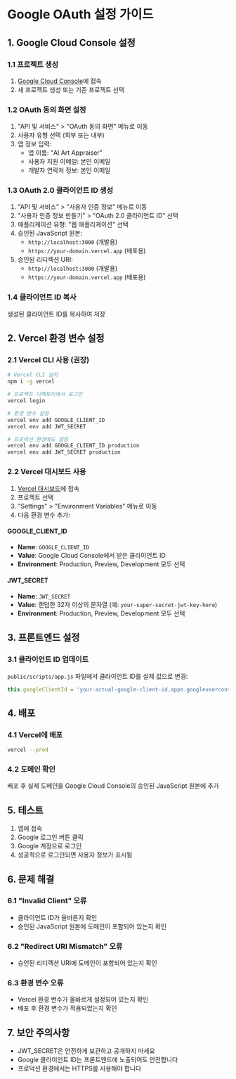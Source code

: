 # Google OAuth 설정 가이드

## 1. Google Cloud Console 설정

### 1.1 프로젝트 생성
1. [Google Cloud Console](https://console.cloud.google.com/)에 접속
2. 새 프로젝트 생성 또는 기존 프로젝트 선택

### 1.2 OAuth 동의 화면 설정
1. "API 및 서비스" > "OAuth 동의 화면" 메뉴로 이동
2. 사용자 유형 선택 (외부 또는 내부)
3. 앱 정보 입력:
   - 앱 이름: "AI Art Appraiser"
   - 사용자 지원 이메일: 본인 이메일
   - 개발자 연락처 정보: 본인 이메일

### 1.3 OAuth 2.0 클라이언트 ID 생성
1. "API 및 서비스" > "사용자 인증 정보" 메뉴로 이동
2. "사용자 인증 정보 만들기" > "OAuth 2.0 클라이언트 ID" 선택
3. 애플리케이션 유형: "웹 애플리케이션" 선택
4. 승인된 JavaScript 원본:
   - `http://localhost:3000` (개발용)
   - `https://your-domain.vercel.app` (배포용)
5. 승인된 리디렉션 URI:
   - `http://localhost:3000` (개발용)
   - `https://your-domain.vercel.app` (배포용)

### 1.4 클라이언트 ID 복사
생성된 클라이언트 ID를 복사하여 저장

## 2. Vercel 환경 변수 설정

### 2.1 Vercel CLI 사용 (권장)
```bash
# Vercel CLI 설치
npm i -g vercel

# 프로젝트 디렉토리에서 로그인
vercel login

# 환경 변수 설정
vercel env add GOOGLE_CLIENT_ID
vercel env add JWT_SECRET

# 프로덕션 환경에도 설정
vercel env add GOOGLE_CLIENT_ID production
vercel env add JWT_SECRET production
```

### 2.2 Vercel 대시보드 사용
1. [Vercel 대시보드](https://vercel.com/dashboard)에 접속
2. 프로젝트 선택
3. "Settings" > "Environment Variables" 메뉴로 이동
4. 다음 환경 변수 추가:

#### GOOGLE_CLIENT_ID
- **Name**: `GOOGLE_CLIENT_ID`
- **Value**: Google Cloud Console에서 받은 클라이언트 ID
- **Environment**: Production, Preview, Development 모두 선택

#### JWT_SECRET
- **Name**: `JWT_SECRET`
- **Value**: 랜덤한 32자 이상의 문자열 (예: `your-super-secret-jwt-key-here`)
- **Environment**: Production, Preview, Development 모두 선택

## 3. 프론트엔드 설정

### 3.1 클라이언트 ID 업데이트
`public/scripts/app.js` 파일에서 클라이언트 ID를 실제 값으로 변경:

```javascript
this.googleClientId = 'your-actual-google-client-id.apps.googleusercontent.com';
```

## 4. 배포

### 4.1 Vercel에 배포
```bash
vercel --prod
```

### 4.2 도메인 확인
배포 후 실제 도메인을 Google Cloud Console의 승인된 JavaScript 원본에 추가

## 5. 테스트

1. 앱에 접속
2. Google 로그인 버튼 클릭
3. Google 계정으로 로그인
4. 성공적으로 로그인되면 사용자 정보가 표시됨

## 6. 문제 해결

### 6.1 "Invalid Client" 오류
- 클라이언트 ID가 올바른지 확인
- 승인된 JavaScript 원본에 도메인이 포함되어 있는지 확인

### 6.2 "Redirect URI Mismatch" 오류
- 승인된 리디렉션 URI에 도메인이 포함되어 있는지 확인

### 6.3 환경 변수 오류
- Vercel 환경 변수가 올바르게 설정되어 있는지 확인
- 배포 후 환경 변수가 적용되었는지 확인

## 7. 보안 주의사항

- JWT_SECRET은 안전하게 보관하고 공개하지 마세요
- Google 클라이언트 ID는 프론트엔드에 노출되어도 안전합니다
- 프로덕션 환경에서는 HTTPS를 사용해야 합니다
